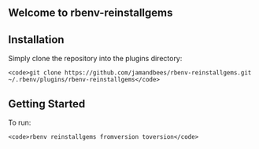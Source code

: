 ## Welcome to rbenv-reinstallgems

## Installation

Simply clone the repository into the plugins directory:

    
    <code>git clone https://github.com/jamandbees/rbenv-reinstallgems.git ~/.rbenv/plugins/rbenv-reinstallgems</code>


## Getting Started

To run:

    <code>rbenv reinstallgems fromversion toversion</code>